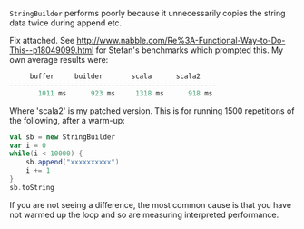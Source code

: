 `StringBuilder` performs poorly because it unnecessarily copies the string data twice during append etc.

Fix attached.
See http://www.nabble.com/Re%3A-Functional-Way-to-Do-This--p18049099.html for Stefan's benchmarks which prompted this. My own average results were:

```scala
     buffer     builder       scala      scala2 
---------------------------------------------------
       1011 ms      923 ms     1318 ms      918 ms  
```

Where 'scala2' is my patched version. This is for running 1500 repetitions of the following, after a warm-up:

```scala
val sb = new StringBuilder
var i = 0
while(i < 10000) {
    sb.append("xxxxxxxxxx")
    i += 1
}
sb.toString
```

If you are not seeing a difference, the most common cause is that you have not warmed up the loop and so are measuring interpreted performance.
